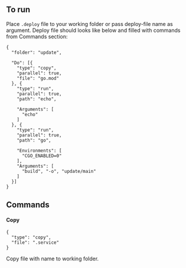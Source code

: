 ## To run
Place ```.deploy``` file to your working folder or pass deploy-file name as argument. Deploy file should looks like below and filled with commands from Commands section:
```
{
  "folder": "update",

  "Do": [{
    "type": "copy",
    "parallel": true,
    "file": "go.mod"
  }, {
    "type": "run",
    "parallel": true,
    "path": "echo",
    
    "Arguments": [
      "echo"
    ]
  }, {
    "type": "run",
    "parallel": true,
    "path": "go",

    "Environments": [
      "CGO_ENABLED=0"
    ],
    "Arguments": [
      "build", "-o", "update/main"
    ]
  }]
}
```
## Commands
#### Copy
```
{
  "type": "copy",
  "file": ".service"
}
```
Copy file with name to working folder.